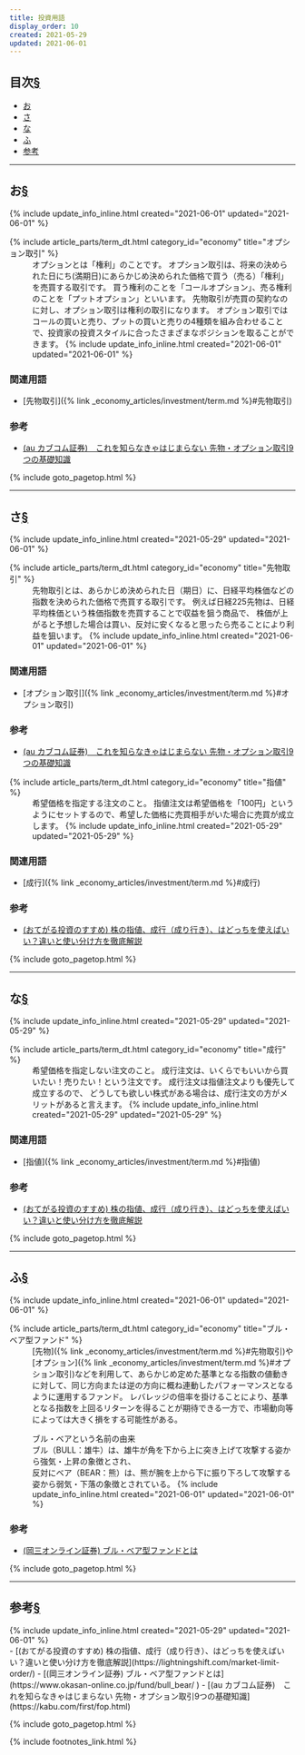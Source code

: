```yaml
---
title: 投資用語
display_order: 10
created: 2021-05-29
updated: 2021-06-01
---
```


## <a name="index">目次</a><a class="heading-anchor-permalink" href="#目次">§</a>

<ul id="index_ul">
<li><a href="#お">お</a></li>
<li><a href="#さ">さ</a></li>
<li><a href="#な">な</a></li>
<li><a href="#ふ">ふ</a></li>
<li><a href="#reference">参考</a></li>
</ul>

* * *
## <a name="お">お</a><a class="heading-anchor-permalink" href="#お">§</a>
<div class="chapter-updated">{% include update_info_inline.html created="2021-06-01" updated="2021-06-01" %}</div>
<dl>
  {% include article_parts/term_dt.html category_id="economy" title="オプション取引" %}
  <dd markdown="span">
  オプションとは「権利」のことです。  
  オプション取引は、将来の決められた日にち(満期日)にあらかじめ決められた価格で買う（売る）「権利」を売買する取引です。  
  買う権利のことを「コールオプション」、売る権利のことを「プットオプション」といいます。  
  先物取引が売買の契約なのに対し、オプション取引は権利の取引になります。  
  オプション取引ではコールの買いと売り、プットの買いと売りの4種類を組み合わせることで、投資家の投資スタイルに合ったさまざまなポジションを取ることができます。
  {% include update_info_inline.html created="2021-06-01" updated="2021-06-01" %}
  </dd>
</dl>

### 関連用語
- [先物取引]({% link _economy_articles/investment/term.md %}#先物取引)

### 参考
- [(au カブコム証券)　これを知らなきゃはじまらない 先物・オプション取引9つの基礎知識](https://kabu.com/first/fop.html)

{% include goto_pagetop.html %}

* * *
## <a name="さ">さ</a><a class="heading-anchor-permalink" href="#さ">§</a>
<div class="chapter-updated">{% include update_info_inline.html created="2021-05-29" updated="2021-06-01" %}</div>
<dl>
  {% include article_parts/term_dt.html category_id="economy" title="先物取引" %}
  <dd markdown="span">
  先物取引とは、あらかじめ決められた日（期日）に、日経平均株価などの指数を決められた価格で売買する取引です。  
  例えば日経225先物は、日経平均株価という株価指数を売買することで収益を狙う商品で、  
  株価が上がると予想した場合は買い、反対に安くなると思ったら売ることにより利益を狙います。
  {% include update_info_inline.html created="2021-06-01" updated="2021-06-01" %}
  </dd>
</dl>

### 関連用語
- [オプション取引]({% link _economy_articles/investment/term.md %}#オプション取引)

### 参考
- [(au カブコム証券)　これを知らなきゃはじまらない 先物・オプション取引9つの基礎知識](https://kabu.com/first/fop.html)

<dl>
  {% include article_parts/term_dt.html category_id="economy" title="指値" %}
  <dd markdown="span">希望価格を指定する注文のこと。  
  指値注文は希望価格を「100円」というようにセットするので、希望した価格に売買相手がいた場合に売買が成立します。
  {% include update_info_inline.html created="2021-05-29" updated="2021-05-29" %}
  </dd>
</dl>

### 関連用語
- [成行]({% link _economy_articles/investment/term.md %}#成行)

### 参考
- [(おてがる投資のすすめ) 株の指値、成行（成り行き）、はどっちを使えばいい？違いと使い分け方を徹底解説](https://lightningshift.com/market-limit-order/)

{% include goto_pagetop.html %}

* * *
## <a name="な">な</a><a class="heading-anchor-permalink" href="#な">§</a>
<div class="chapter-updated">{% include update_info_inline.html created="2021-05-29" updated="2021-05-29" %}</div>
<dl>
  {% include article_parts/term_dt.html category_id="economy" title="成行" %}
  <dd markdown="span">希望価格を指定しない注文のこと。  
  成行注文は、いくらでもいいから買いたい！売りたい！という注文です。  
  成行注文は指値注文よりも優先して成立するので、  
  どうしても欲しい株式がある場合は、成行注文の方がメリットがあると言えます。
  {% include update_info_inline.html created="2021-05-29" updated="2021-05-29" %}
  </dd>
</dl>

### 関連用語
- [指値]({% link _economy_articles/investment/term.md %}#指値)

### 参考
- [(おてがる投資のすすめ) 株の指値、成行（成り行き）、はどっちを使えばいい？違いと使い分け方を徹底解説](https://lightningshift.com/market-limit-order/)

{% include goto_pagetop.html %}

* * *
## <a name="ふ">ふ</a><a class="heading-anchor-permalink" href="#ふ">§</a>
<div class="chapter-updated">{% include update_info_inline.html created="2021-06-01" updated="2021-06-01" %}</div>
<dl>
  {% include article_parts/term_dt.html category_id="economy" title="ブル・ベア型ファンド" %}
  <dd markdown="span">
  [先物]({% link _economy_articles/investment/term.md %}#先物取引)や[オプション]({% link _economy_articles/investment/term.md %}#オプション取引)などを利用して、あらかじめ定めた基準となる指数の値動きに対して、同じ方向または逆の方向に概ね連動したパフォーマンスとなるように運用するファンド。  
  レバレッジの倍率を掛けることにより、基準となる指数を上回るリターンを得ることが期待できる一方で、市場動向等によっては大きく損をする可能性がある。  
    
  ブル・ベアという名前の由来  
  ブル（BULL：雄牛）は、雄牛が角を下から上に突き上げて攻撃する姿から強気・上昇の象徴とされ、  
  反対にベア（BEAR：熊）は、熊が腕を上から下に振り下ろして攻撃する姿から弱気・下落の象徴とされている。
  {% include update_info_inline.html created="2021-06-01" updated="2021-06-01" %}
  </dd>
</dl>

### 参考
- [(岡三オンライン証券) ブル・ベア型ファンドとは](https://www.okasan-online.co.jp/fund/bull_bear/
)

{% include goto_pagetop.html %}

* * *
## <a name="reference">参考</a><a class="heading-anchor-permalink" href="#reference">§</a>
<div class="chapter-updated">{% include update_info_inline.html created="2021-05-29" updated="2021-06-01" %}</div>
- [(おてがる投資のすすめ) 株の指値、成行（成り行き）、はどっちを使えばいい？違いと使い分け方を徹底解説](https://lightningshift.com/market-limit-order/)
- [(岡三オンライン証券) ブル・ベア型ファンドとは](https://www.okasan-online.co.jp/fund/bull_bear/
)
- [(au カブコム証券)　これを知らなきゃはじまらない 先物・オプション取引9つの基礎知識](https://kabu.com/first/fop.html)

{% include goto_pagetop.html %}

{% include footnotes_link.html %}
